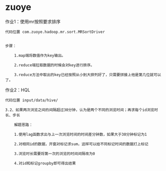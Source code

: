 # zuoye

作业1：使用mr按照要求排序

	代码位置 com.zuoye.hadoop.mr.sort.MRSortDriver


	步骤：

		1.map端将数值作为key输出。

		2.reduce端拉取数据的时候会对key进行排序。

		3.reduce方法中取出的key已经按照从小到大排列好了，只需要拼接上他是第几位就可以了。
		
		
		

作业2：HQL

	代码位置 input/data/hive/
	
	3.2、如果两次浏览之间的间隔超过30分钟，认为是两个不同的浏览时间；再求每个id浏览时长、步长
	
		解题思路：
		
		1.使用lag函数求出与上一次浏览时间的时间差分钟数，如果大于30分钟标记为1
		
		2.对相同id的数据，开窗对标记求sum，这样可以给不同标记时间的数据打上标记
		
		3.浏览时长需要将第一次的浏览的时间间隔改为0
		
		4.对id和标记groupby即可得出结果
		
	
